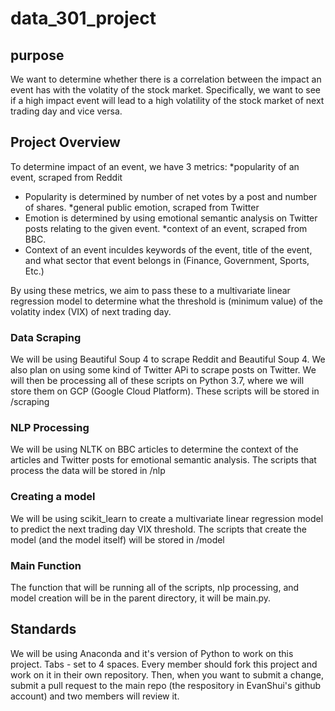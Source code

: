 # data_301_project

## purpose
We want to determine whether there is a correlation between the impact an event has with the volatity of the stock market. Specifically, we want to see if a high impact event will lead to a high volatility of the stock market of next trading day and vice versa.

## Project Overview
To determine impact of an event, we have 3 metrics: 
*popularity of an event, scraped from Reddit
- Popularity is determined by number of net votes by a post and number of shares.
*general public emotion, scraped from Twitter
- Emotion is determined by using emotional semantic analysis on Twitter posts relating to the given event.
*context of an event, scraped from BBC.
- Context of an event inculdes keywords of the event, title of the event, and what sector that event belongs in (Finance, Government, Sports, Etc.)

By using these metrics, we aim to pass these to a multivariate linear regression model to determine what the threshold is (minimum value) of the volatity index (VIX) of next trading day.

### Data Scraping
We will be using Beautiful Soup 4 to scrape Reddit and Beautiful Soup 4. We also plan on using some kind of Twitter APi to scrape posts on Twitter. We will then be processing all of these scripts on Python 3.7, where we will store them on GCP (Google Cloud Platform). These scripts will be stored in /scraping

### NLP Processing
We will be using NLTK on BBC articles to determine the context of the articles and Twitter posts for emotional semantic analysis. The scripts that process the data will be stored in /nlp

### Creating a model
We will be using scikit_learn to create a multivariate linear regression model to predict the next trading day VIX threshold. The scripts that create the model (and the model itself) will be stored in /model

### Main Function
The function that will be running all of the scripts, nlp processing, and model creation will be in the parent directory, it will be main.py.

## Standards
We will be using Anaconda and it's version of Python to work on this project.
Tabs - set to 4 spaces.
Every member should fork this project and work on it in their own repository. Then, when you want to submit a change, submit a pull request to the main repo (the respository in EvanShui's github account) and two members will review it.
